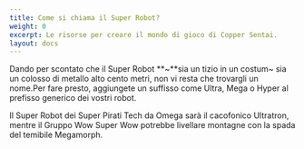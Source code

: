 ```yaml
---
title: Come si chiama il Super Robot?
weight: 0
excerpt: Le risorse per creare il mondo di gioco di Copper Sentai.
layout: docs
---
```

Dando per scontato che il Super Robot **~**sia un tizio in un costum~ sia un colosso di metallo alto cento metri, non vi resta che trovargli un nome.Per fare presto, aggiungete un suffisso come Ultra, Mega o Hyper al prefisso generico dei vostri robot.


Il Super Robot dei Super Pirati Tech da Omega sarà il cacofonico Ultratron, mentre il Gruppo Wow Super Wow potrebbe livellare montagne con la spada del temibile Megamorph.
